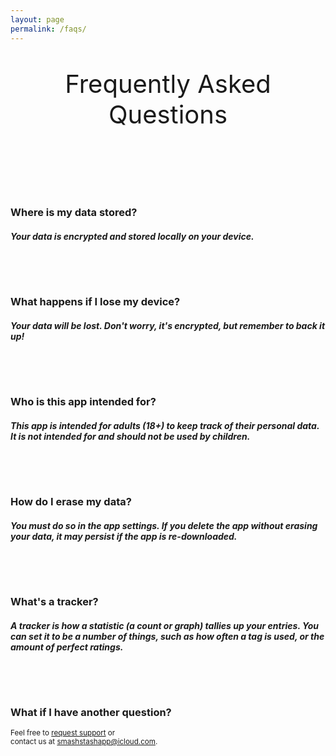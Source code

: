 ```yaml
---
layout: page
permalink: /faqs/
---
```


<style type="text/css" media="screen">
    .faq {
        padding-top: 40px;
    }
</style>

<p style="font-size: 40px; text-align: center">Frequently Asked Questions</p>

<div id="faq-1" class="faq" style="height: 20px"></div>

### Where is my data stored?
##### Your data is encrypted and stored locally on your device.

<div id="faq-2" class="faq"></div>

### What happens if I lose my device?
##### Your data will be lost. Don't worry, it's encrypted, but remember to back it up!

<div id="faq-3" class="faq"></div>

### Who is this app intended for?
##### This app is intended for adults (18+) to keep track of their personal data. It is not intended for and should not be used by children.

<div id="faq-4" class="faq"></div>

### How do I erase my data?
##### You must do so in the app settings. If you delete the app without erasing your data, it may persist if the app is re-downloaded.

<div id="faq-5" class="faq"></div>

### What's a tracker?
##### A tracker is how a statistic (a count or graph) tallies up your entries. You can set it to be a number of things, such as how often a tag is used, or the amount of perfect ratings.

<div id="faq-6" class="faq"></div>

### What if I have another question?
<p style="font-size: 0.83em;">Feel free to <a class="link-2" href="{{site.baseurl}}/support#request-form">request support</a> or<br>contact us at <a href="mailto:smashstashapp@icloud.com">smashstashapp@icloud.com</a>.</p>

<div style="height: 200px"></div>

[jekyll-organization]: https://github.com/jekyll
